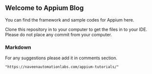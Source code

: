 ## Welcome to Appium Blog 

You can find the framework and sample codes for Appium here.

Clone this repository in to your computer to get the files in to your IDE. Please do not place any commit from your computer. 

### Markdown

For any suggestions please add it in comments section.

```markdown
"https://naveenautomationlabs.com/appium-tutorials/"

